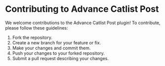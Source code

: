 # Contributing to Advance Catlist Post

We welcome contributions to the Advance Catlist Post plugin! To contribute, please follow these guidelines:

1. Fork the repository.
2. Create a new branch for your feature or fix.
3. Make your changes and commit them.
4. Push your changes to your forked repository.
5. Submit a pull request describing your changes.
